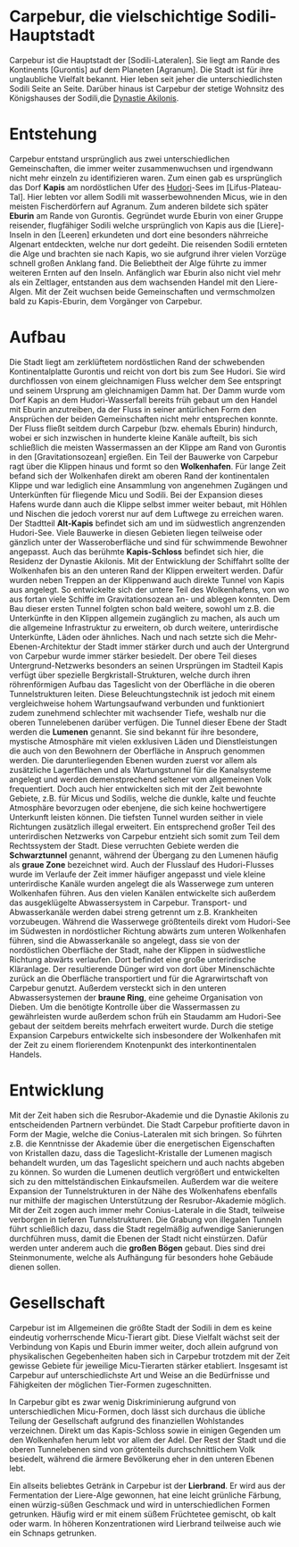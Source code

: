 
# Carpebur, die vielschichtige Sodili-Hauptstadt

Carpebur ist die Hauptstadt der [Sodili-Lateralen]. Sie liegt am Rande des Kontinents [Gurontis] auf dem Planeten [Agranum]. Die Stadt ist für ihre unglaubliche Vielfalt bekannt. Hier leben seit jeher die unterschiedlichsten Sodili Seite an Seite. Darüber hinaus ist Carpebur der stetige Wohnsitz des Königshauses der Sodili,die [Dynastie Akilonis](./Sodili-Dynastie_Akilonis).

# Entstehung

Carpebur entstand ursprünglich aus zwei unterschiedlichen Gemeinschaften, die immer weiter zusammenwuchsen und irgendwann nicht mehr einzeln zu identifizieren waren. Zum einen gab es ursprünglich das Dorf **Kapis** am nordöstlichen Ufer des [Hudori](../See_Hudori/index.md)-Sees im [Lifus-Plateau-Tal]. Hier lebten vor allem Sodili mit wasserbewohnenden Micus, wie in den meisten Fischerdörfern auf Agranum. Zum anderen bildete sich später **Eburin** am Rande von Gurontis. Gegründet wurde Eburin von einer Gruppe reisender, flugfähiger Sodili welche ursprünglich von Kapis aus die [Liere]-Inseln in den [Leeren] erkundeten und dort eine besonders nährreiche Algenart entdeckten, welche nur dort gedeiht. Die reisenden Sodili ernteten die Alge und brachten sie nach Kapis, wo sie aufgrund ihrer vielen Vorzüge schnell großen Anklang fand. Die Beliebtheit der Alge führte zu immer weiteren Ernten auf den Inseln. Anfänglich war Eburin also nicht viel mehr als ein Zeltlager, entstanden aus dem wachsenden Handel mit den Liere-Algen. Mit der Zeit wuchsen beide Gemeinschaften und vermschmolzen bald zu Kapis-Eburin, dem Vorgänger von Carpebur.

# Aufbau

Die Stadt liegt am zerklüftetem nordöstlichen Rand der schwebenden Kontinentalplatte Gurontis und reicht von dort bis zum See Hudori. Sie wird durchflossen von einem gleichnamigen Fluss welcher dem See entspringt und seinem Ursprung am gleichnamigen Damm hat. Der Damm wurde vom Dorf Kapis an dem Hudori-Wasserfall bereits früh gebaut um den Handel mit Eburin anzutreiben, da der Fluss in seiner antürlichen Form den Ansprüchen der beiden Gemeinschaften nicht mehr entsprechen konnte. Der Fluss fließt seitdem durch Carpebur (bzw. ehemals Eburin) hindurch, wobei er sich inzwischen in hunderte kleine Kanäle aufteilt, bis sich schließlich die meisten Wassermassen an der Klippe am Rand von Gurontis in den [Gravitationsozean] ergießen. 
Ein Teil der Bauwerke von Carpebur ragt über die Klippen hinaus und formt so den **Wolkenhafen**. Für lange Zeit befand sich der Wolkenhafen direkt am oberen Rand der kontinentalen Klippe und war lediglich eine Ansammlung von angenehmen Zugängen und Unterkünften für fliegende Micu und Sodili. Bei der Expansion dieses Hafens wurde dann auch die Klippe selbst immer weiter bebaut, mit Höhlen und Nischen die jedoch vorerst nur auf dem Luftwege zu erreichen waren. 
Der Stadtteil **Alt-Kapis** befindet sich am und im südwestlich angrenzenden Hudori-See. Viele Bauwerke in diesen Gebieten liegen teilweise oder gänzlich unter der Wasseroberfläche und sind für schwimmende Bewohner angepasst. Auch das berühmte **Kapis-Schloss** befindet sich hier, die Residenz der Dynastie Akilonis.
Mit der Entwicklung der Schiffahrt sollte der Wolkenhafen bis an den unteren Rand der Klippen erweitert werden. Dafür wurden neben Treppen an der Klippenwand auch direkte Tunnel von Kapis aus angelegt. So entwickelte sich der untere Teil des Wolkenhafens, von wo aus fortan viele Schiffe im Gravitationsozean an- und ablegen konnten. Dem Bau dieser ersten Tunnel folgten schon bald weitere, sowohl um z.B. die Unterkünfte in den Klippen allgemein zugänglich zu machen, als auch um die allgemeine Infrastruktur zu erweitern, ob durch weitere, unterirdische Unterkünfte, Läden oder ähnliches. Nach und nach setzte sich die Mehr-Ebenen-Architektur der Stadt immer stärker durch und auch der Untergrund von Carpebur wurde immer stärker besiedelt. Der obere Teil dieses Untergrund-Netzwerks besonders an seinen Ursprüngen im Stadteil Kapis verfügt über spezielle Bergkristall-Strukturen, welche durch ihren röhrenförmigen Aufbau das Tageslicht von der Oberfläche in die oberen Tunnelstrukturen leiten. Diese Beleuchtungstechnik ist jedoch mit einem vergleichweise hohem Wartungsaufwand verbunden und funktioniert zudem zunehmend schlechter mit wachsender Tiefe, weshalb nur die oberen Tunnelebenen darüber verfügen. Die Tunnel dieser Ebene der Stadt werden die **Lumenen** genannt. Sie sind bekannt für ihre besondere, mystische Atmosphäre mit vielen exklusiven Läden und Dienstleistungen die auch von den Bewohnern der Oberfläche in Anspruch genommen werden. Die darunterliegenden Ebenen wurden zuerst vor allem als zusätzliche Lagerflächen und als Wartungstunnel für die Kanalsysteme angelegt und werden demenstprechend seltener vom allgemeinen Volk frequentiert. Doch auch hier entwickelten sich mit der Zeit bewohnte Gebiete, z.B. für Micus und Sodilis, welche die dunkle, kalte und feuchte Atmosphäre bevorzugen oder ebenjene, die sich keine hochwertigere Unterkunft leisten können. Die tiefsten Tunnel wurden seither in viele Richtungen zusätzlich illegal erweitert. Ein entsprechend großer Teil des unterirdischen Netzwerks von Carpebur entzieht sich somit zum Teil dem Rechtssystem der Stadt. Diese verruchten Gebiete werden die **Schwarztunnel** genannt, während der Übergang zu den Lumenen häufig als **graue Zone** bezeichnet wird. Auch der Flusslauf des Hudori-Flusses wurde im Verlaufe der Zeit immer häufiger angepasst und viele kleine unterirdische Kanäle wurden angelegt die als Wasserwege zum unteren Wolkenhafen führen. Aus den vielen Kanälen entwickelte sich außerdem das ausgeklügelte Abwassersystem in Carpebur. Transport- und Abwasserkanäle werden dabei streng getrennt um z.B. Krankheiten vorzubeugen. Während die Wasserwege größtenteils direkt vom Hudori-See im Südwesten in nordöstlicher Richtung abwärts zum unteren Wolkenhafen führen, sind die Abwasserkanäle so angelegt, dass sie von der nordöstlichen Oberfläche der Stadt, nahe der Klippen in südwestliche Richtung abwärts verlaufen. Dort befindet eine große unterirdische Kläranlage.  Der resultierende Dünger wird von dort über Minenschächte zurück an die Oberfläche transportiert und für die Agrarwirtschaft von Carpebur genutzt. Außerdem versteckt sich in den unteren Abwassersystemen der **braune Ring**, eine geheime Organisation von Dieben.
Um die benötigte Kontrolle über die Wassermassen zu gewährleisten wurde außerdem schon früh ein Staudamm am Hudori-See gebaut der seitdem bereits mehrfach erweitert wurde. Durch die stetige Expansion Carpeburs entwickelte sich insbesondere der Wolkenhafen mit der Zeit zu einem florierendem Knotenpunkt des interkontinentalen Handels.

# Entwicklung

Mit der Zeit haben sich die Resrubor-Akademie und die Dynastie Akilonis zu entscheidenden Partnern verbündet. Die Stadt Carpebur profitierte davon in Form der Magie, welche die Conius-Lateralen mit sich bringen. So führten z.B. die Kenntnisse der Akademie über die energetischen Eigenschaften von Kristallen dazu, dass die Tageslicht-Kristalle der Lumenen magisch behandelt wurden, um das Tageslicht speichern und auch nachts abgeben zu können. So wurden die Lumenen deutlich vergrößert und entwickelten sich zu den mittelständischen Einkaufsmeilen. Außerdem war die weitere Expansion der Tunnelstrukturen in der Nähe des Wolkenhafens ebenfalls nur mithilfe der magischen Unterstützung der Resrubor-Akademie möglich. Mit der Zeit zogen auch immer mehr Conius-Laterale in die Stadt, teilweise verborgen in tieferen Tunnelstrukturen. Die Grabung von illegalen Tunneln führt schließlich dazu, dass die Stadt regelmäßig aufwendige Sanierungen durchführen muss, damit die Ebenen der Stadt nicht einstürzen. Dafür werden unter anderem auch die **großen Bögen** gebaut. Dies sind drei Steinmonumente, welche als Aufhängung für besonders hohe Gebäude dienen sollen. 

# Gesellschaft

Carpebur ist im Allgemeinen die größte Stadt der Sodili in dem es keine eindeutig vorherrschende Micu-Tierart gibt. Diese Vielfalt wächst seit der Verbindung von Kapis und Eburin immer weiter, doch allein aufgrund von physikalischen Gegebenheiten haben sich in Carpebur trotzdem mit der Zeit gewisse Gebiete für jeweilige Micu-Tierarten stärker etabliert. Insgesamt ist Carpebur auf unterschiedlichste Art und Weise an die Bedürfnisse und Fähigkeiten der möglichen Tier-Formen zugeschnitten. 

In Carpebur gibt es zwar wenig Diskriminierung aufgrund von unterschiedlichen Micu-Formen, doch lässt sich durchaus die übliche Teilung der Gesellschaft aufgrund des finanziellen Wohlstandes verzeichnen. Direkt um das Kapis-Schloss sowie in einigen Gegenden um den Wolkenhafen herum lebt vor allem der Adel. Der Rest der Stadt und die oberen Tunnelebenen sind von grötenteils durchschnittlichem Volk besiedelt, während die ärmere Bevölkerung eher in den unteren Ebenen lebt.

Ein allseits beliebtes Getränk in Carpebur ist der **Lierbrand**. Er wird aus der Fermentation der Liere-Alge gewonnen, hat eine leicht grünliche Färbung, einen würzig-süßen Geschmack und wird in unterschiedlichen Formen getrunken. Häufig wird er mit einem süßem Früchtetee gemischt, ob kalt oder warm. In höheren Konzentrationen wird Lierbrand teilweise auch wie ein Schnaps getrunken. 

